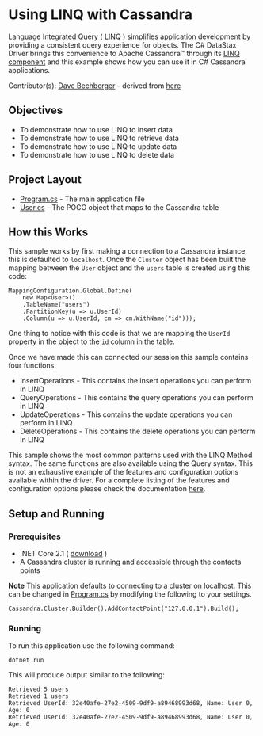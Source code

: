 # Using LINQ with Cassandra
Language Integrated Query ( [LINQ](https://docs.microsoft.com/en-us/dotnet/csharp/programming-guide/concepts/linq/) ) simplifies application development by providing a consistent query experience for objects. The C# DataStax Driver brings this convenience to Apache Cassandra™ through its [LINQ component](https://docs.datastax.com/en/developer/csharp-driver/latest/features/components/linq/) and this example shows how you can use it in C# Cassandra applications.

Contributor(s): [Dave Bechberger](https://github.com/bechbd) - derived from [here](https://docs.datastax.com/en/developer/csharp-driver/latest/features/components/linq/)

## Objectives

* To demonstrate how to use LINQ to insert data
* To demonstrate how to use LINQ to retrieve data
* To demonstrate how to use LINQ to update data
* To demonstrate how to use LINQ to delete data
  
## Project Layout

* [Program.cs](Program.cs) - The main application file 
* [User.cs](User.cs) - The POCO object that maps to the Cassandra table

## How this Works
This sample works by first making a connection to a Cassandra instance, this is defaulted to `localhost`.  Once the `Cluster` object has been built the mapping between the `User` object and the `users` table is created using this code:

```
MappingConfiguration.Global.Define(
    new Map<User>()
    .TableName("users")
    .PartitionKey(u => u.UserId)
    .Column(u => u.UserId, cm => cm.WithName("id")));
```
One thing to notice with this code is that we are mapping the `UserId` property in the object to the `id` column in the table.

Once we have made this can connected our session this sample contains four functions:

* InsertOperations - This contains the insert operations you can perform in LINQ
* QueryOperations - This contains the query operations you can perform in LINQ
* UpdateOperations - This contains the update operations you can perform in LINQ
* DeleteOperations - This contains the delete operations you can perform in LINQ

This sample shows the most common patterns used with the LINQ Method syntax.  The same functions are also available using the Query syntax.  This is not an exhaustive example of the features and configuration options available within the driver.  For a complete listing of the features and configuration options please check the documentation [here](https://docs.datastax.com/en/developer/csharp-driver/latest/features/components/linq/).

## Setup and Running

### Prerequisites
* .NET Core 2.1 ( [download](https://dotnet.microsoft.com/download) )
* A Cassandra cluster is running and accessible through the contacts points

**Note** This application defaults to connecting to a cluster on localhost. This can be changed in [Program.cs](Program.cs) by modifying the following to your settings.

`Cassandra.Cluster.Builder().AddContactPoint("127.0.0.1").Build();`

### Running
To run this application use the following command:

`dotnet run`


This will produce output similar to the following:

```
Retrieved 5 users
Retrieved 1 users
Retrieved UserId: 32e40afe-27e2-4509-9df9-a89468993d68, Name: User 0, Age: 0
Retrieved UserId: 32e40afe-27e2-4509-9df9-a89468993d68, Name: User 0, Age: 0
```

